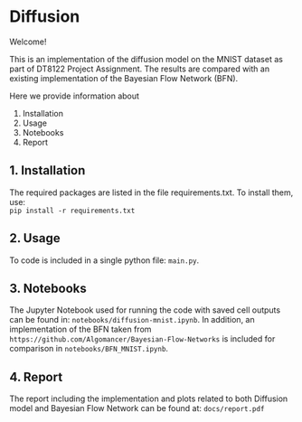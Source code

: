 # Diffusion
Welcome!

This is an implementation of the diffusion model on the MNIST dataset as part of
DT8122 Project Assignment. The results are compared with an existing implementation of
the Bayesian Flow Network (BFN).
 
Here we provide information about
1. Installation
2. Usage
3. Notebooks
4. Report

## 1. Installation
The required packages are listed in the file requirements.txt. To install them, use:\
`pip install -r requirements.txt`

## 2. Usage
To code is included in a single python file: `main.py`.

## 3. Notebooks
The Jupyter Notebook used for running the code with saved cell outputs can be found in:
`notebooks/diffusion-mnist.ipynb`. In addition, an implementation of the BFN taken from
`https://github.com/Algomancer/Bayesian-Flow-Networks` is included for comparison in
`notebooks/BFN_MNIST.ipynb`.

## 4. Report
The report including the implementation and plots related to both Diffusion model and
Bayesian Flow Network can be found at: `docs/report.pdf`

